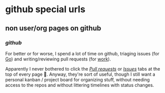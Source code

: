 # github special urls

## non user/org pages on github

### _github_

For better or for worse, I spend a lot of time on github,
triaging issues (for [Go](https://github.com/golang/go))
and writing/reviewing pull requests (for [work](https://github.com/deBijenkorf)).

Apparently I never bothered to click the
[_Pull requests_](https://github.com/pulls)
or [_Issues_](https://github.com/issues)
tabs at the top of every page 🤦.
Anyway, they're sort of useful,
though I still want a personal kanban / project board for organizing stuff,
without needing access to the repos and without littering timelines with status changes.
